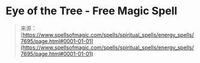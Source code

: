 <!--yml
category: 未分类
date: 2024-06-12 18:42:49
-->

# Eye of the Tree - Free Magic Spell

> 来源：[https://www.spellsofmagic.com/spells/spiritual_spells/energy_spells/7695/page.html#0001-01-01](https://www.spellsofmagic.com/spells/spiritual_spells/energy_spells/7695/page.html#0001-01-01)